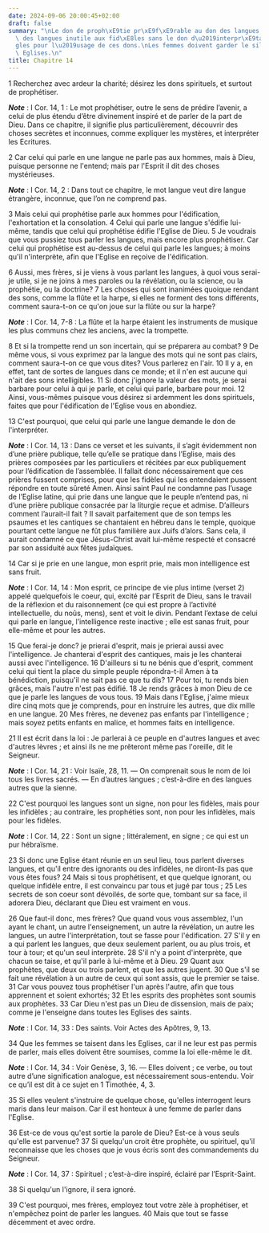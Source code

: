 ```yaml
---
date: 2024-09-06 20:00:45+02:00
draft: false
summary: "\nLe don de proph\xE9tie pr\xE9f\xE9rable au don des langues, et le don\
  \ des langues inutile aux fid\xE8les sans le don d\u2019interpr\xE9tation.\nR\xE8\
  gles pour l\u2019usage de ces dons.\nLes femmes doivent garder le silence dans les\
  \ Eglises.\n"
title: Chapitre 14
---
```





1 Recherchez avec ardeur la charité; désirez les dons spirituels, et surtout de prophétiser.

***Note*** :  I Cor. 14, 1 : Le mot prophétiser, outre le sens de prédire l’avenir, a celui de plus étendu d’être divinement inspiré et de parler de la part de Dieu. Dans ce chapitre, il signifie plus particulièrement, découvrir des choses secrètes et inconnues, comme expliquer les mystères, et interpréter les Ecritures.

2 Car celui qui parle en une langue ne parle pas aux hommes, mais à Dieu, puisque personne ne l'entend; mais par l'Esprit il dit des choses mystérieuses.

***Note*** :  I Cor. 14, 2 : Dans tout ce chapitre, le mot langue veut dire langue étrangère, inconnue, que l’on ne comprend pas.

3 Mais celui qui prophétise parle aux hommes pour l'édification, l'exhortation et la consolation. 4 Celui qui parle une langue s'édifie lui-même, tandis que celui qui prophétise édifie l'Eglise de Dieu. 5 Je voudrais que vous pussiez tous parler les langues, mais encore plus prophétiser. Car celui qui prophétise est au-dessus de celui qui parle les langues; à moins qu'il n'interprète, afin que l'Eglise en reçoive de l'édification.


6 Aussi, mes frères, si je viens à vous parlant les langues, à quoi vous serai-je utile, si je ne joins à mes paroles ou la révélation, ou la science, ou la prophétie, ou la doctrine? 7 Les choses qui sont inanimées quoique rendant des sons, comme la flûte et la harpe, si elles ne forment des tons différents, comment saura-t-on ce qu'on joue sur la flûte ou sur la harpe?

***Note*** :  I Cor. 14, 7-8 : La flûte et la harpe étaient les instruments de musique les plus communs chez les anciens, avec la trompette.

8 Et si la trompette rend un son incertain, qui se préparera au combat? 9 De même vous, si vous exprimez par la langue des mots qui ne sont pas clairs, comment saura-t-on ce que vous dites? Vous parlerez en l'air. 10 Il y a, en effet, tant de sortes de langues dans ce monde; et il n'en est aucune qui n'ait des sons intelligibles. 11 Si donc j'ignore la valeur des mots, je serai barbare pour celui à qui je parle, et celui qui parle, barbare pour moi. 12 Ainsi, vous-mêmes puisque vous désirez si ardemment les dons spirituels, faites que pour l'édification de l'Eglise vous en abondiez.


13 C'est pourquoi, que celui qui parle une langue demande le don de l'interpréter.

***Note*** :  I Cor. 14, 13 : Dans ce verset et les suivants, il s’agit évidemment non d’une prière publique, telle qu’elle se pratique dans l’Eglise, mais des prières composées par les particuliers et récitées par eux publiquement pour l’édification de l’assemblée. Il fallait donc nécessairement que ces prières fussent comprises, pour que les fidèles qui les entendaient pussent répondre en toute sûreté Amen. Ainsi saint Paul ne condamne pas l’usage de l’Eglise latine, qui prie dans une langue que le peuple n’entend pas, ni d’une prière publique consacrée par la liturgie reçue et admise. D’ailleurs comment l’aurait-il fait ? Il savait parfaitement que de son temps les psaumes et les cantiques se chantaient en hébreu dans le temple, quoique pourtant cette langue ne fût plus familière aux Juifs d’alors. Sans cela, il aurait condamné ce que Jésus-Christ avait lui-même respecté et consacré par son assiduité aux fêtes judaïques.

14 Car si je prie en une langue, mon esprit prie, mais mon intelligence est sans fruit.

***Note*** :  I Cor. 14, 14 : Mon esprit, ce principe de vie plus intime (verset 2) appelé quelquefois le coeur, qui, excité par l’Esprit de Dieu, sans le travail de la réflexion et du raisonnement (ce qui est propre à l’activité intellectuelle, du noûs, mens), sent et voit le divin. Pendant l’extase de celui qui parle en langue, l’intelligence reste inactive ; elle est sanas fruit, pour elle-même et pour les autres.

15 Que ferai-je donc? je prierai d'esprit, mais je prierai aussi avec l'intelligence. Je chanterai d'esprit des cantiques, mais je les chanterai aussi avec l'intelligence. 16 D'ailleurs si tu ne bénis que d'esprit, comment celui qui tient la place du simple peuple répondra-t-il Amen à ta bénédiction, puisqu'il ne sait pas ce que tu dis? 17 Pour toi, tu rends bien grâces, mais l'autre n'est pas édifié. 18 Je rends grâces à mon Dieu de ce que je parle les langues de vous tous. 19 Mais dans l'Eglise, j'aime mieux dire cinq mots que je comprends, pour en instruire les autres, que dix mille en une langue. 20 Mes frères, ne devenez pas enfants par l'intelligence ; mais soyez petits enfants en malice, et hommes faits en intelligence.


21 Il est écrit dans la loi : Je parlerai à ce peuple en d'autres langues et avec d'autres lèvres ; et ainsi ils ne me prêteront même pas l'oreille, dit le Seigneur.

***Note*** :  I Cor. 14, 21 : Voir Isaïe, 28, 11. ― On comprenait sous le nom de loi tous les livres sacrés. ― En d’autres langues ; c’est-à-dire en des langues autres que la sienne.

22 C'est pourquoi les langues sont un signe, non pour les fidèles, mais pour les infidèles ; au contraire, les prophéties sont, non pour les infidèles, mais pour les fidèles.

***Note*** :  I Cor. 14, 22 : Sont un signe ; littéralement, en signe ; ce qui est un pur hébraïsme.

23 Si donc une Eglise étant réunie en un seul lieu, tous parlent diverses langues, et qu'il entre des ignorants ou des infidèles, ne diront-ils pas que vous êtes fous? 24 Mais si tous prophétisent, et que quelque ignorant, ou quelque infidèle entre, il est convaincu par tous et jugé par tous ; 25 Les secrets de son coeur sont dévoilés, de sorte que, tombant sur sa face, il adorera Dieu, déclarant que Dieu est vraiment en vous.


26 Que faut-il donc, mes frères? Que quand vous vous assemblez, l'un ayant le chant, un autre l'enseignement, un autre la révélation, un autre les langues, un autre l'interprétation, tout se fasse pour l'édification. 27 S'il y en a qui parlent les langues, que deux seulement parlent, ou au plus trois, et tour à tour; et qu'un seul interprète. 28 S'il n'y a point d'interprète, que chacun se taise, et qu'il parle à lui-même et à Dieu. 29 Quant aux prophètes, que deux ou trois parlent, et que les autres jugent. 30 Que s'il se fait une révélation à un autre de ceux qui sont assis, que le premier se taise. 31 Car vous pouvez tous prophétiser l'un après l'autre, afin que tous apprennent et soient exhortés; 32 Et les esprits des prophètes sont soumis aux prophètes. 33 Car Dieu n'est pas un Dieu de dissension, mais de paix; comme je l'enseigne dans toutes les Eglises des saints.

***Note*** :  I Cor. 14, 33 : Des saints. Voir Actes des Apôtres, 9, 13.


34 Que les femmes se taisent dans les Eglises, car il ne leur est pas permis de parler, mais elles doivent être soumises, comme la loi elle-même le dit.

***Note*** :  I Cor. 14, 34 : Voir Genèse, 3, 16. ― Elles doivent ; ce verbe, ou tout autre d’une signification analogue, est nécessairement sous-entendu. Voir ce qu’il est dit à ce sujet en 1 Timothée, 4, 3.

35 Si elles veulent s'instruire de quelque chose, qu'elles interrogent leurs maris dans leur maison. Car il est honteux à une femme de parler dans l'Eglise.


36 Est-ce de vous qu'est sortie la parole de Dieu? Est-ce à vous seuls qu'elle est parvenue? 37 Si quelqu'un croit être prophète, ou spirituel, qu'il reconnaisse que les choses que je vous écris sont des commandements du Seigneur.

***Note*** :  I Cor. 14, 37 : Spirituel ; c’est-à-dire inspiré, éclairé par l’Esprit-Saint.

38 Si quelqu'un l'ignore, il sera ignoré.


39 C'est pourquoi, mes frères, employez tout votre zèle à prophétiser, et n'empêchez point de parler les langues. 40 Mais que tout se fasse décemment et avec ordre.

